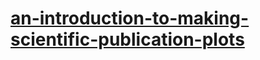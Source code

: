 # [an-introduction-to-making-scientific-publication-plots](https://towardsdatascience.com/an-introduction-to-making-scientific-publication-plots-with-python-ea19dfa7f51e)



